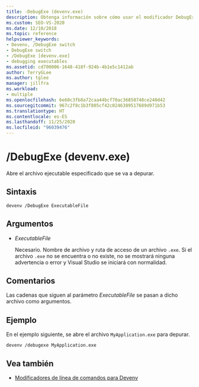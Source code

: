 ```yaml
---
title: -DebugExe (devenv.exe)
description: Obtenga información sobre cómo usar el modificador DebugExe de la línea de comandos de devenv para abrir un archivo ejecutable especificado que se va a depurar.
ms.custom: SEO-VS-2020
ms.date: 12/10/2018
ms.topic: reference
helpviewer_keywords:
- Devenv, /DebugExe switch
- DebugExe switch
- /DebugExe [devenv.exe]
- debugging executables
ms.assetid: cd700006-1648-418f-924b-4b1e5c1412ab
author: TerryGLee
ms.author: tglee
manager: jillfra
ms.workload:
- multiple
ms.openlocfilehash: 6e60c3fb8a72caa44bcf70ac36850748ce240d42
ms.sourcegitcommit: 967c2f8c1b3f805cf42c0246389517689d971b53
ms.translationtype: HT
ms.contentlocale: es-ES
ms.lasthandoff: 11/25/2020
ms.locfileid: "96039476"
---
```

# <a name="debugexe-devenvexe"></a>/DebugExe (devenv.exe)

Abre el archivo ejecutable especificado que se va a depurar.

## <a name="syntax"></a>Sintaxis

```shell
devenv /DebugExe ExecutableFile
```

## <a name="arguments"></a>Argumentos

- *ExecutableFile*

  Necesario. Nombre de archivo y ruta de acceso de un archivo `.exe`. Si el archivo `.exe` no se encuentra o no existe, no se mostrará ninguna advertencia o error y Visual Studio se iniciará con normalidad.

## <a name="remarks"></a>Comentarios

Las cadenas que siguen al parámetro *ExecutableFile* se pasan a dicho archivo como argumentos.

## <a name="example"></a>Ejemplo

En el ejemplo siguiente, se abre el archivo `MyApplication.exe` para depurar.

```shell
devenv /debugexe MyApplication.exe
```

## <a name="see-also"></a>Vea también

- [Modificadores de línea de comandos para Devenv](../../ide/reference/devenv-command-line-switches.md)
